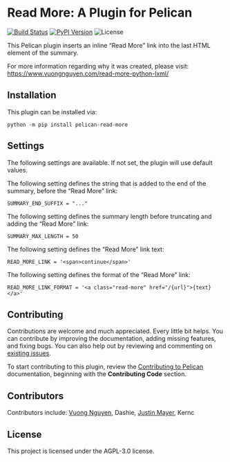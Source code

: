 Read More: A Plugin for Pelican
===============================

[![Build Status](https://img.shields.io/github/workflow/status/pelican-plugins/read-more/build)](https://github.com/pelican-plugins/read-more/actions)
[![PyPI Version](https://img.shields.io/pypi/v/pelican-read-more)](https://pypi.org/project/pelican-read-more/)
![License](https://img.shields.io/pypi/l/pelican-read-more?color=blue)

This Pelican plugin inserts an inline “Read More” link into the last HTML element of the summary.

For more information regarding why it was created, please visit: https://www.vuongnguyen.com/read-more-python-lxml/

Installation
------------

This plugin can be installed via:

    python -m pip install pelican-read-more

Settings
--------

The following settings are available. If not set, the plugin will use default values.

The following setting defines the string that is added to the end of the summary, before the “Read More” link:

	SUMMARY_END_SUFFIX = "..."

The following setting defines the summary length before truncating and adding the “Read More” link:

    SUMMARY_MAX_LENGTH = 50

The following setting defines the “Read More” link text:

    READ_MORE_LINK = '<span>continue</span>'

The following setting defines the format of the “Read More” link:

    READ_MORE_LINK_FORMAT = '<a class="read-more" href="/{url}">{text}</a>'

Contributing
------------

Contributions are welcome and much appreciated. Every little bit helps. You can contribute by improving the documentation, adding missing features, and fixing bugs. You can also help out by reviewing and commenting on [existing issues][].

To start contributing to this plugin, review the [Contributing to Pelican][] documentation, beginning with the **Contributing Code** section.

[existing issues]: https://github.com/pelican-plugins/read-more/issues
[Contributing to Pelican]: https://docs.getpelican.com/en/latest/contribute.html

Contributors
------------

Contributors include: [Vuong Nguyen](https://www.vuongnguyen.com), Dashie, [Justin Mayer](https://justinmayer.com), Kernc

License
-------

This project is licensed under the AGPL-3.0 license.
